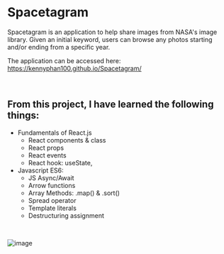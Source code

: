 # Spacetagram

Spacetagram is an application to help share images from NASA's image library. Given an initial keyword, users can browse any photos starting and/or ending from a specific year.
<br>

The application can be accessed here: https://kennyphan100.github.io/Spacetagram/

<br>

## From this project, I have learned the following things:
* Fundamentals of React.js
	* React components & class
	* React props
	* React events
	* React hook: useState,
* Javascript ES6:
	* JS Async/Await
	* Arrow functions
	* Array Methods: .map() & .sort()
	* Spread operator
	* Template literals
	* Destructuring assignment

<br>

![image](https://user-images.githubusercontent.com/66841718/148715714-dd343eb9-0b37-441b-bc22-f5d03c08d7a7.png)

